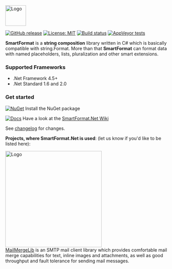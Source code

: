 <img src="https://raw.githubusercontent.com/scottrippey/SmartFormat.NET/master/SmartFormat_64x64.png" width="64" alt="Logo">

[![GitHub release](https://img.shields.io/github/release/axuno/smartformat.net.svg)](https://github.com/axuno/SmartFormat.Net/releases/latest)
[![License: MIT](https://img.shields.io/badge/License-MIT-brightgreen.svg)](https://github.com/axuno/SmartFormat.Net/blob/master/License.txt)
[![Build status](https://ci.appveyor.com/api/projects/status/9gpm43038riwlbu2/branch/master?svg=true)](https://ci.appveyor.com/project/axuno/SmartFormat-Net/branch/master)
[![AppVeyor tests](https://img.shields.io/appveyor/tests/axuno/SmartFormat-Net.svg)](https://ci.appveyor.com/project/axuno/SmartFormat-Net/branch/master/tests)

**SmartFormat** is a **string composition** library written in C# which is basically compatible with string.Format. More than that **SmartFormat** can format data with named placeholders, lists, pluralization and other smart extensions.

### Supported Frameworks
* .Net Framework 4.5+
* .Net Standard 1.6 and 2.0

### Get started
[![NuGet](https://img.shields.io/nuget/v/SmartFormat.Net.svg)](https://www.nuget.org/packages/SmartFormat.Net/) Install the NuGet package

[![Docs](https://img.shields.io/badge/docs-up%20to%20date-brightgreen.svg)](https://github.com/axuno/SmartFormat.Net/wiki)
Have a look at the [SmartFormat.Net Wiki](https://github.com/axuno/SmartFormat.Net/wiki)

See [changelog](CHANGES.md) for changes.


**Projects, where SmartFormat.Net is used**:
(let us know if you'd like to be listed here):

[<img src="https://raw.githubusercontent.com/axuno/MailMergeLib/master/MailMergeLlib.png" width="300" alt="Logo">](https://github.com/axuno/MailMergeLib)<br/>
[MailMergeLib](https://github.com/axuno/MailMergeLib) is an SMTP mail client library which provides comfortable mail merge capabilities for text, inline images and attachments, as well as good throughput and fault tolerance for sending mail messages.
